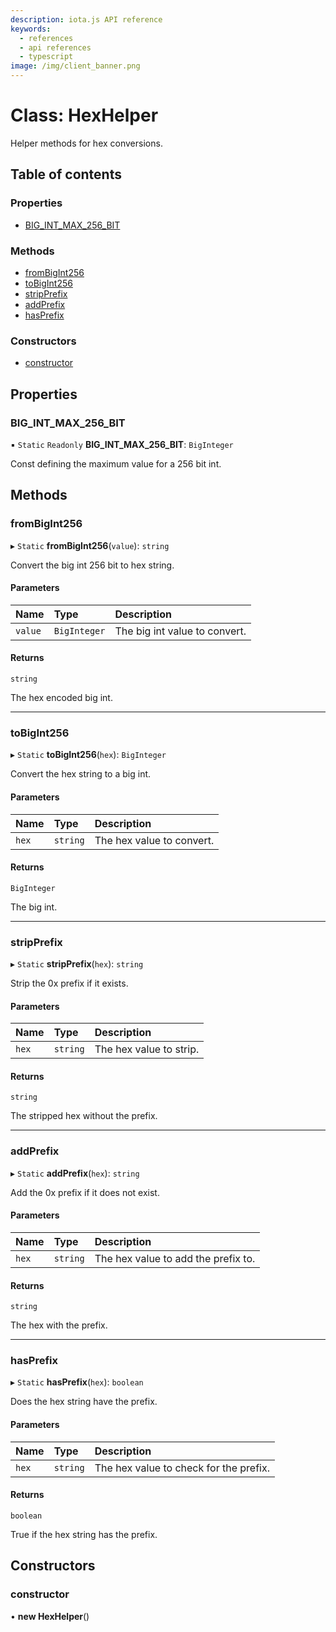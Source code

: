```yaml
---
description: iota.js API reference
keywords:
  - references
  - api references
  - typescript
image: /img/client_banner.png
---
```


# Class: HexHelper

Helper methods for hex conversions.

## Table of contents

### Properties

- [BIG_INT_MAX_256_BIT](HexHelper.md#big_int_max_256_bit)

### Methods

- [fromBigInt256](HexHelper.md#frombigint256)
- [toBigInt256](HexHelper.md#tobigint256)
- [stripPrefix](HexHelper.md#stripprefix)
- [addPrefix](HexHelper.md#addprefix)
- [hasPrefix](HexHelper.md#hasprefix)

### Constructors

- [constructor](HexHelper.md#constructor)

## Properties

### BIG_INT_MAX_256_BIT

▪ `Static` `Readonly` **BIG_INT_MAX_256_BIT**: `BigInteger`

Const defining the maximum value for a 256 bit int.

## Methods

### fromBigInt256

▸ `Static` **fromBigInt256**(`value`): `string`

Convert the big int 256 bit to hex string.

#### Parameters

| Name    | Type         | Description                   |
| :------ | :----------- | :---------------------------- |
| `value` | `BigInteger` | The big int value to convert. |

#### Returns

`string`

The hex encoded big int.

---

### toBigInt256

▸ `Static` **toBigInt256**(`hex`): `BigInteger`

Convert the hex string to a big int.

#### Parameters

| Name  | Type     | Description               |
| :---- | :------- | :------------------------ |
| `hex` | `string` | The hex value to convert. |

#### Returns

`BigInteger`

The big int.

---

### stripPrefix

▸ `Static` **stripPrefix**(`hex`): `string`

Strip the 0x prefix if it exists.

#### Parameters

| Name  | Type     | Description             |
| :---- | :------- | :---------------------- |
| `hex` | `string` | The hex value to strip. |

#### Returns

`string`

The stripped hex without the prefix.

---

### addPrefix

▸ `Static` **addPrefix**(`hex`): `string`

Add the 0x prefix if it does not exist.

#### Parameters

| Name  | Type     | Description                         |
| :---- | :------- | :---------------------------------- |
| `hex` | `string` | The hex value to add the prefix to. |

#### Returns

`string`

The hex with the prefix.

---

### hasPrefix

▸ `Static` **hasPrefix**(`hex`): `boolean`

Does the hex string have the prefix.

#### Parameters

| Name  | Type     | Description                            |
| :---- | :------- | :------------------------------------- |
| `hex` | `string` | The hex value to check for the prefix. |

#### Returns

`boolean`

True if the hex string has the prefix.

## Constructors

### constructor

• **new HexHelper**()
